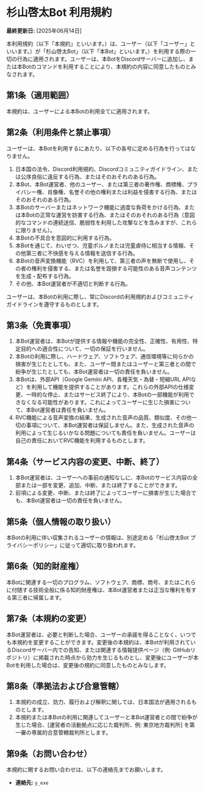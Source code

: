 # 杉山啓太Bot 利用規約

**最終更新日:** [2025年06月14日]

本利用規約（以下「本規約」といいます。）は、ユーザー（以下「ユーザー」といいます。）が「杉山啓太Bot」（以下「本Bot」といいます。）を利用する際の一切の行為に適用されます。ユーザーは、本BotをDiscordサーバーに追加し、または本Botのコマンドを利用することにより、本規約の内容に同意したものとみなされます。

## 第1条（適用範囲）
本規約は、ユーザーによる本Botの利用全てに適用されます。

## 第2条（利用条件と禁止事項）
ユーザーは、本Botを利用するにあたり、以下の各号に定める行為を行ってはなりません。

1.  日本国の法令、Discord利用規約、Discordコミュニティガイドライン、または公序良俗に違反する行為、またはそのおそれのある行為。
2.  本Bot、本Bot運営者、他のユーザー、または第三者の著作権、商標権、プライバシー権、肖像権、名誉その他の権利または利益を侵害する行為、またはそのおそれのある行為。
3.  本Botのサーバーまたはネットワーク機能に過度な負荷をかける行為、または本Botの正常な運営を妨害する行為、またはそのおそれのある行為（意図的なコマンドの連続送信、脆弱性を利用した攻撃などを含みますが、これらに限りません）。
4.  本Botの不具合を意図的に利用する行為。
5.  本Botを通じて、わいせつ、児童ポルノまたは児童虐待に相当する情報、その他第三者に不快感を与える情報を送信する行為。
6.  本Botの音声変換機能（RVC）を利用して、第三者の声を無断で使用し、その者の権利を侵害する、または名誉を毀損する可能性のある音声コンテンツを生成・配布する行為。
7.  その他、本Bot運営者が不適切と判断する行為。

ユーザーは、本Botの利用に際し、常にDiscordの利用規約およびコミュニティガイドラインを遵守するものとします。

## 第3条（免責事項）
1.  本Bot運営者は、本Botが提供する情報や機能の完全性、正確性、有用性、特定目的への適合性について、一切の保証を行いません。
2.  本Botの利用に際し、ハードウェア、ソフトウェア、通信環境等に何らかの損害が生じたとしても、また、ユーザー間またはユーザーと第三者との間で紛争が生じたとしても、本Bot運営者は一切の責任を負いません。
3.  本Botは、外部API（Google Gemini API、各種天気・為替・短縮URL APIなど）を利用して機能を提供することがあります。これらの外部APIの仕様変更、一時的な停止、またはサービス終了により、本Botの一部機能が利用できなくなる可能性があります。これによってユーザーに生じた損害について、本Bot運営者は責任を負いません。
4.  RVC機能による音声変換の結果、生成された音声の品質、類似度、その他一切の事項について、本Bot運営者は保証しません。また、生成された音声の利用によって生じるいかなる問題についても責任を負いません。ユーザーは自己の責任においてRVC機能を利用するものとします。

## 第4条（サービス内容の変更、中断、終了）
1.  本Bot運営者は、ユーザーへの事前の通知なしに、本Botのサービス内容の全部または一部を変更、追加、中断、または終了することができます。
2.  前項による変更、中断、または終了によってユーザーに損害が生じた場合でも、本Bot運営者は一切の責任を負いません。

## 第5条（個人情報の取り扱い）
本Botの利用に伴い収集されるユーザーの情報は、別途定める「杉山啓太Bot プライバシーポリシー」に従って適切に取り扱われます。

## 第6条（知的財産権）
本Botに関連する一切のプログラム、ソフトウェア、商標、商号、またはこれらに付随する技術全般に係る知的財産権は、本Bot運営者または正当な権利を有する第三者に帰属します。

## 第7条（本規約の変更）
本Bot運営者は、必要と判断した場合、ユーザーの承諾を得ることなく、いつでも本規約を変更することができます。変更後の本規約は、本Botが利用されているDiscordサーバー内での告知、または関連する情報提供ページ（例: GitHubリポジトリ）に掲載された時点から効力を生じるものとし、変更後にユーザーが本Botを利用した場合は、変更後の規約に同意したものとみなします。

## 第8条（準拠法および合意管轄）
1.  本規約の成立、効力、履行および解釈に関しては、日本国法が適用されるものとします。
2.  本規約または本Botの利用に関連してユーザーと本Bot運営者との間で紛争が生じた場合、[運営者の活動拠点に応じた裁判所、例: 東京地方裁判所] を第一審の専属的合意管轄裁判所とします。

## 第9条（お問い合わせ）
本規約に関するお問い合わせは、以下の連絡先までお願いします。

*   **連絡先:** `y_exe` 